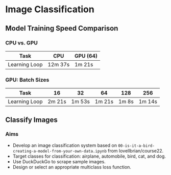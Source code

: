 # Image Classification

## Model Training Speed Comparison

### CPU vs. GPU

| **Task** | **CPU** | **GPU (64)** |
|-----|-----|-----|
| Learning Loop | 12m 37s | 1m 21s |

### GPU: Batch Sizes

| **Task** | **16** | **32** | **64** | **128** | **256** |
|-----|-----|-----|-----|-----|-----|
| Learning Loop | 2m 21s | 1m 53s | 1m 21s | 1m 8s | 1m 14s |

## Classify Images

### Aims
- Develop an image classification system based on `00-is-it-a-bird-creating-a-model-from-your-own-data.ipynb` from lovellbrian/course22.
- Target classes for classification: airplane, automobile, bird, cat, and dog.
- Use DuckDuckGo to scrape sample images.
- Design or select an appropriate multiclass loss function.

